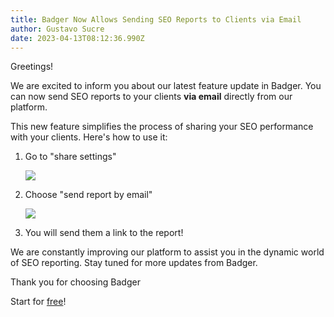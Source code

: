 ```yaml
---
title: Badger Now Allows Sending SEO Reports to Clients via Email
author: Gustavo Sucre
date: 2023-04-13T08:12:36.990Z
---
```

Greetings!

We are excited to inform you about our latest feature update in Badger. You can now send SEO reports to your clients **via email** directly from our platform.

This new feature simplifies the process of sharing your SEO performance with your clients. Here's how to use it:

1. Go to "share settings"

   ![](/img/updates/sample-report.png)
2. Choose "send report by email"

   ![](/img/updates/report-email-badger.png)
3. You will send them a link to the report!

We are constantly improving our platform to assist you in the dynamic world of SEO reporting. Stay tuned for more updates from Badger.

Thank you for choosing Badger

Start for [free](https://login.getbadger.io/u/login?state=hKFo2SBKTXExNzd6dVE2TzNld0Q5TzJPdl9zQkhSdkJFY2RsR6Fur3VuaXZlcnNhbC1sb2dpbqN0aWTZIERzVVFkMnVmcEdWVmpITHBEcjlXZXFJM3Q3MkgzRzlro2NpZNkgMTJtMUJLTHp6dDJQRWZ6RmFVRnhWM0NHSUM3c1FnTDU)!